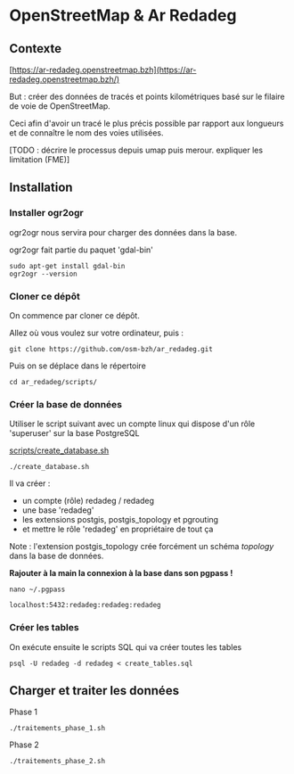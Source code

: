 # OpenStreetMap & Ar Redadeg


## Contexte


[https://ar-redadeg.openstreetmap.bzh](https://ar-redadeg.openstreetmap.bzh/)

But : créer des données de tracés et points kilométriques basé sur le filaire de voie de OpenStreetMap.

Ceci afin d'avoir un tracé le plus précis possible par rapport aux longueurs et de connaître le nom des voies utilisées.

[TODO : décrire le processus depuis umap puis merour. expliquer les limitation (FME)]



## Installation

### Installer ogr2ogr

ogr2ogr nous servira pour charger des données dans la base.

ogr2ogr fait partie du paquet 'gdal-bin'

```
sudo apt-get install gdal-bin
ogr2ogr --version
```

### Cloner ce dépôt

On commence par cloner ce dépôt.

Allez où vous voulez sur votre ordinateur, puis :

`git clone https://github.com/osm-bzh/ar_redadeg.git`

Puis on se déplace dans le répertoire

`cd ar_redadeg/scripts/`




### Créer la base de données

Utiliser le script suivant avec un compte linux qui dispose d'un rôle 'superuser' sur la base PostgreSQL

[scripts/create_database.sh](scripts/create_database.sh)

`./create_database.sh`

Il va créer :
* un compte (rôle) redadeg / redadeg
* une base 'redadeg' 
* les extensions postgis, postgis_topology et pgrouting
* et mettre le rôle 'redadeg' en propriétaire de tout ça


Note : l'extension postgis_topology crée forcément un schéma *topology* dans la base de données.

**Rajouter à la main la connexion à la base dans son pgpass !**

`nano ~/.pgpass`

`localhost:5432:redadeg:redadeg:redadeg`



### Créer les tables

On exécute ensuite le scripts SQL qui va créer toutes les tables

`psql -U redadeg -d redadeg < create_tables.sql`



## Charger et traiter les données

Phase 1

`./traitements_phase_1.sh`


Phase 2

`./traitements_phase_2.sh`




